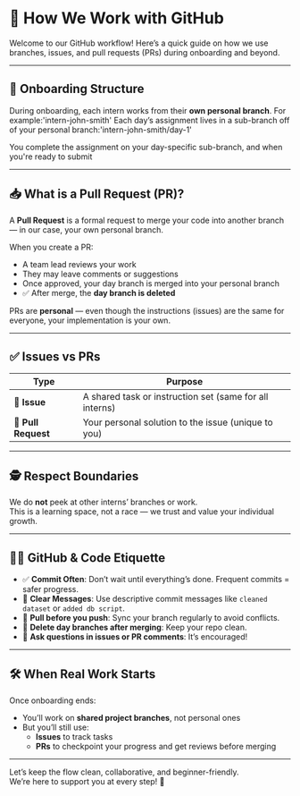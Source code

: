 # 🚀 How We Work with GitHub

Welcome to our GitHub workflow! Here’s a quick guide on how we use branches, issues, and pull requests (PRs) during onboarding and beyond.

---

## 🧭 Onboarding Structure

During onboarding, each intern works from their **own personal branch**. For example:'intern-john-smith'
Each day’s assignment lives in a sub-branch off of your personal branch:'intern-john-smith/day-1'


You complete the assignment on your day-specific sub-branch, and when you're ready to submit

---

## 📥 What is a Pull Request (PR)?

A **Pull Request** is a formal request to merge your code into another branch — in our case, your own personal branch.

When you create a PR:
- A team lead reviews your work
- They may leave comments or suggestions
- Once approved, your day branch is merged into your personal branch
- ✅ After merge, the **day branch is deleted**

PRs are **personal** — even though the instructions (issues) are the same for everyone, your implementation is your own.

---

## ✅ Issues vs PRs

| Type  | Purpose |
|-------|---------|
| 🔖 **Issue** | A shared task or instruction set (same for all interns) |
| 🔄 **Pull Request** | Your personal solution to the issue (unique to you) |

---

## 🕵️ Respect Boundaries

We do **not** peek at other interns’ branches or work.  
This is a learning space, not a race — we trust and value your individual growth.

---

## 🧑‍💻 GitHub & Code Etiquette

- ✅ **Commit Often**: Don’t wait until everything’s done. Frequent commits = safer progress.
- 🎯 **Clear Messages**: Use descriptive commit messages like `cleaned dataset` or `added db script`.
- 🔄 **Pull before you push**: Sync your branch regularly to avoid conflicts.
- 🧹 **Delete day branches after merging**: Keep your repo clean.
- 💬 **Ask questions in issues or PR comments**: It’s encouraged!

---

## 🛠 When Real Work Starts

Once onboarding ends:
- You’ll work on **shared project branches**, not personal ones
- But you’ll still use:
  - **Issues** to track tasks
  - **PRs** to checkpoint your progress and get reviews before merging

---

Let’s keep the flow clean, collaborative, and beginner-friendly.  
We’re here to support you at every step! 💪


